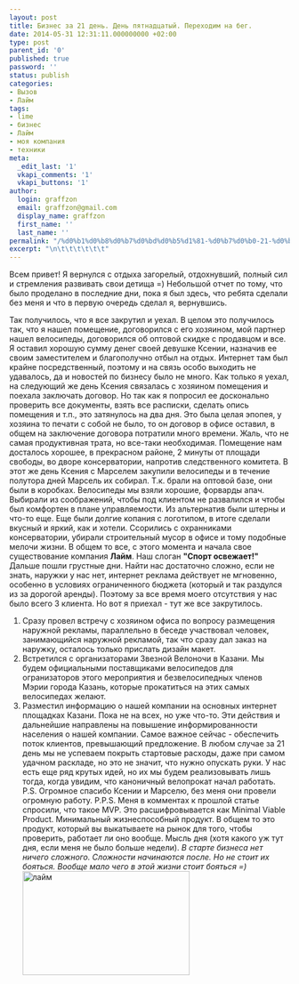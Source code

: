 ```yaml
---
layout: post
title: Бизнес за 21 день. День пятнадцатый. Переходим на бег.
date: 2014-05-31 12:31:11.000000000 +02:00
type: post
parent_id: '0'
published: true
password: ''
status: publish
categories:
- Вызов
- Лайм
tags:
- lime
- бизнес
- Лайм
- моя компания
- техники
meta:
  _edit_last: '1'
  vkapi_comments: '1'
  vkapi_buttons: '1'
author:
  login: graffzon
  email: graffzon@gmail.com
  display_name: graffzon
  first_name: ''
  last_name: ''
permalink: "/%d0%b1%d0%b8%d0%b7%d0%bd%d0%b5%d1%81-%d0%b7%d0%b0-21-%d0%b4%d0%b5%d0%bd%d1%8c-%d0%b4%d0%b5%d0%bd%d1%8c-%d0%bf%d1%8f%d1%82%d0%bd%d0%b0%d0%b4%d1%86%d0%b0%d1%82%d1%8b%d0%b9-%d0%bf%d0%b5%d1%80%d0%b5/"
excerpt: "\n\t\t\t\t\t\t"
---
```


Всем привет! Я вернулся с отдыха загорелый, отдохнувший, полный сил и стремления развивать свои детища =)
Небольшой отчет по тому, что было проделано в последние дни, пока я был здесь, что ребята сделали без меня и что в первую очередь сделал я, вернувшись.
<!--more-->
Так получилось, что я все закрутил и уехал. В целом это получилось так, что я нашел помещение, договорился с его хозяином, мой партнер нашел велосипеды, договорился об оптовой скидке с продавцом и все. Я оставил хорошую сумму денег своей девушке Ксении, назначив ее своим заместителем и благополучно отбыл на отдых. Интернет там был крайне посредственный, поэтому и на связь особо выходить не удавалось, да и новостей по бизнесу было не много.
Как только я уехал, на следующий же день Ксения связалась с хозяином помещения и поехала заключать договор. Но так как я попросил ее досконально проверить все документы, взять все расписки, сделать опись помещения и т.п., это затянулось на два дня. Это была целая эпопея, у хозяина то печати с собой не было, то он договор в офисе оставил, в общем на заключение договора потратили много времени. Жаль, что не самая продуктивная трата, но все-таки необходимая. Помещение нам досталось хорошее, в прекрасном районе, 2 минуты от площади свободы, во дворе консерватории, напротив следственного комитета.
В этот же день Ксения с Марселем закупили велосипеды и в течение полутора дней Марсель их собирал. Т.к. брали на оптовой базе, они были в коробках. Велосипеды мы взяли хорошие, форварды апач. Выбирали из соображений, чтобы под клиентом не развалился и чтобы был комфортен в плане управляемости. Из альтернатив были штерны и что-то еще.
Еще были долгие копания с логотипом, в итоге сделали вкусный и яркий, как и хотели. Ссорились с охранниками консерватории, убирали строительный мусор в офисе и тому подобные мелочи жизни.
В общем то все, с этого момента и начала свое существование компания <strong>Лайм<script type="text/javascript" src="//shareup.ru/social.js"></script></strong>. Наш слоган <strong>"Спорт освежает!"</strong>
Дальше пошли грустные дни. Найти нас достаточно сложно, если не знать, наружки у нас нет, интернет реклама действует не мгновенно, особенно в условиях ограниченного бюджета (который и так раздулся из за дорогой аренды). Поэтому за все время моего отсутствия у нас было всего 3 клиента.
Но вот я приехал - тут же все закрутилось.
1. Сразу провел встречу с хозяином офиса по вопросу размещения наружной рекламы, параллельно в беседе участвовал человек, занимающийся наружной рекламой, так что сразу дал заказ на наружку, осталось только прислать дизайн макет.
2. Встретился с организаторами Звезной Велоночи в Казани. Мы будем официальными поставщиками велосипедов для огранизаторов этого мероприятия и безвелосипедных членов Мэрии города Казань, которые прокатиться на этих самых велосипедах желают.
3. Разместил информацию о нашей компании на основных интернет площадках Казани. Пока не на всех, но уже что-то.
Эти действия и дальнейшие направлены на повышение информированности населения о нашей компании. Самое важное сейчас - обеспечить поток клиентов, превышающий предложение. В любом случае за 21 день мы не успеваем покрыть стартовые расходы, даже при самом удачном раскладе, но это не значит, что нужно опускать руки. У нас есть еще ряд крутых идей, но их мы будем реализовывать лишь тогда, когда увидим, что каноничный велопрокат начал работать.
P.S. Огромное спасибо Ксении и Марселю, без меня они провели огромную работу.
P.P.S. Меня в комментах к прошлой статье спросили, что такое MVP. Это расшифровывается как Minimal Viable Product. Минимальный жизнеспособный продукт. В общем то это продукт, который вы выкатываете на рынок для того, чтобы проверить, работает ли оно вообще.
Мысль дня (хотя какого уж тут дня, если меня не было больше недели). <em>В старте бизнеса нет ничего сложного. Сложности начинаются после. Но не стоит их бояться. Вообще мало чего в этой жизни стоит бояться =)</em>
<a href="https://zonovme-assets.s3.eu-central-1.amazonaws.com/uploads/2014/05/лайм.jpg"><img class="alignnone size-medium wp-image-85" src="{{ site.baseurl }}/assets/2014/05/%D0%BB%D0%B0%D0%B9%D0%BC-300x187.jpg" alt="лайм" width="300" height="187" /></a>		
